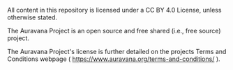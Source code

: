 All content in this repository is licensed under a CC BY 4.0 License, unless otherwise stated.

The Auravana Project is an open source and free shared (i.e., free source) project.

The Auravana Project's license is further detailed on the projects Terms and Conditions webpage ( https://www.auravana.org/terms-and-conditions/ ).